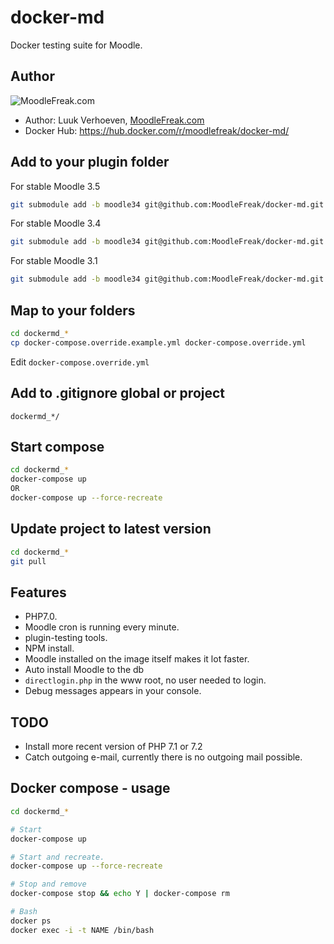 # docker-md

Docker testing suite for Moodle. 

## Author

![MoodleFreak.com](http://moodlefreak.com/logo_small.png)
* Author: Luuk Verhoeven, [MoodleFreak.com](http://moodlefreak.com)
* Docker Hub: https://hub.docker.com/r/moodlefreak/docker-md/

## Add to your plugin folder

For stable Moodle 3.5
```bash
git submodule add -b moodle34 git@github.com:MoodleFreak/docker-md.git dockermd_moodle35_$(basename `pwd`)
```

For stable Moodle 3.4
```bash
git submodule add -b moodle34 git@github.com:MoodleFreak/docker-md.git dockermd_moodle34_$(basename `pwd`)
```

For stable Moodle 3.1
```bash
git submodule add -b moodle34 git@github.com:MoodleFreak/docker-md.git dockermd_moodle31_$(basename `pwd`)
```

## Map to your folders

```bash
cd dockermd_*
cp docker-compose.override.example.yml docker-compose.override.yml
```
Edit `docker-compose.override.yml`

## Add to .gitignore global or project

````git
dockermd_*/
````

## Start compose

```bash
cd dockermd_*
docker-compose up 
OR
docker-compose up --force-recreate
```

## Update project to latest version

```bash
cd dockermd_*
git pull
```

## Features
- PHP7.0.
- Moodle cron is running every minute. 
- plugin-testing tools.
- NPM install.
- Moodle installed on the image itself makes it lot faster.
- Auto install Moodle to the db
- `directlogin.php` in the www root, no user needed to login.
- Debug messages appears in your console.

## TODO 
- Install more recent version of PHP 7.1 or 7.2
- Catch outgoing e-mail, currently there is no outgoing mail possible.

## Docker compose - usage

````bash
cd dockermd_*

# Start
docker-compose up

# Start and recreate.
docker-compose up --force-recreate

# Stop and remove 
docker-compose stop && echo Y | docker-compose rm

# Bash 
docker ps
docker exec -i -t NAME /bin/bash
```` 